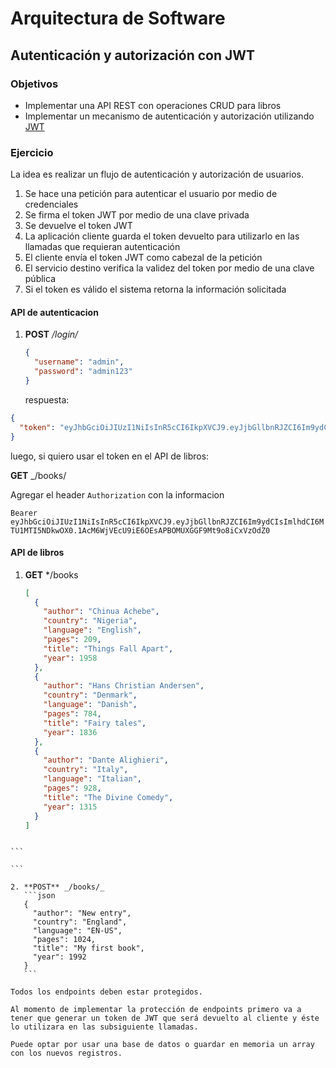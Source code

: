 # Arquitectura de Software

## Autenticación y autorización con JWT

### Objetivos

- Implementar una API REST con operaciones CRUD para libros
- Implementar un mecanismo de autenticación y autorización utilizando [JWT](https://jwt.io/)

### Ejercicio

La idea es realizar un flujo de autenticación y autorización de usuarios.

1. Se hace una petición para autenticar el usuario por medio de credenciales
2. Se firma el token JWT por medio de una clave privada
3. Se devuelve el token JWT
4. La aplicación cliente guarda el token devuelto para utilizarlo en las llamadas que requieran autenticación
5. El cliente envía el token JWT como cabezal de la petición
6. El servicio destino verifica la validez del token por medio de una clave pública
7. Si el token es válido el sistema retorna la información solicitada

#### API de autenticacion

1. **POST** _/login/_

   ```json
   {
     "username": "admin",
     "password": "admin123"
   }
   ```

   respuesta:

````json
{
  "token": "eyJhbGciOiJIUzI1NiIsInR5cCI6IkpXVCJ9.eyJjbGllbnRJZCI6Im9ydCIsImlhdCI6MTU1MTI5NDkwOX0.1AcM6WjVEcU9iE6OEsAPBOMUXGGF9Mt9o8iCxVzOdZ0"
}
````

luego, si quiero usar el token en el API de libros:

**GET** _/books/

Agregar el header `Authorization` con la informacion

`Bearer eyJhbGciOiJIUzI1NiIsInR5cCI6IkpXVCJ9.eyJjbGllbnRJZCI6Im9ydCIsImlhdCI6MTU1MTI5NDkwOX0.1AcM6WjVEcU9iE6OEsAPBOMUXGGF9Mt9o8iCxVzOdZ0`


#### API de libros
1. **GET** \*/books

   ```json
   [
     {
       "author": "Chinua Achebe",
       "country": "Nigeria",
       "language": "English",
       "pages": 209,
       "title": "Things Fall Apart",
       "year": 1958
     },
     {
       "author": "Hans Christian Andersen",
       "country": "Denmark",
       "language": "Danish",
       "pages": 784,
       "title": "Fairy tales",
       "year": 1836
     },
     {
       "author": "Dante Alighieri",
       "country": "Italy",
       "language": "Italian",
       "pages": 928,
       "title": "The Divine Comedy",
       "year": 1315
     }
   ]
````

```

```

2. **POST** _/books/_
   ```json
   {
     "author": "New entry",
     "country": "England",
     "language": "EN-US",
     "pages": 1024,
     "title": "My first book",
     "year": 1992
   }
   ```

Todos los endpoints deben estar protegidos.

Al momento de implementar la protección de endpoints primero va a tener que generar un token de JWT que será devuelto al cliente y éste lo utilizara en las subsiguiente llamadas.

Puede optar por usar una base de datos o guardar en memoria un array con los nuevos registros.
